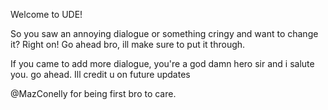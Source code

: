 Welcome to UDE!

 So you saw an annoying dialogue or something cringy and want to change it? 
 Right on! Go ahead bro, ill make sure to put it through.


If you came to add more dialogue, you're a god damn hero sir and i salute you. go ahead. Ill credit u on future updates

@MazConelly  for being first bro to care.
